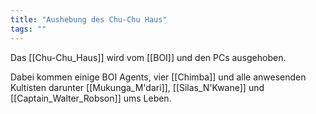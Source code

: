 ```yaml
---
title: "Aushebung des Chu-Chu Haus"
tags: ""
---
```

Das [[Chu-Chu_Haus]] wird vom [[BOI]] und den PCs ausgehoben.

Dabei kommen einige BOI Agents, vier [[Chimba]] und alle anwesenden Kultisten darunter [[Mukunga_M'dari]], [[Silas_N'Kwane]] und [[Captain_Walter_Robson]] ums Leben. 